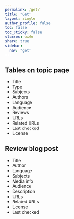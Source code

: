 ```yaml
---
permalink: /get/
title: "Get"
layout: single
author_profile: false
toc: false
toc_sticky: false
classes: wide
share: true
sidebar:
  nav: "get"
---
```






## Tables on topic page

- Title
- Type
- Subjects
- Authors
- Language
- Audience
- Reviews
- URLs
- Related URLs
- Last checked
- License

## Review blog post

- Title
- Author
- Language
- Subjects
- Media info
- Audience
- Description
- URLs
- Related URLs
- License
- Last checked